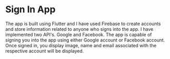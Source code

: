 # Sign In App

The app is built using Flutter and I have used Firebase to create accounts and store information related to anyone who signs into the app. I have implemented two API's. Google and Facebook. The app is capable of signing you into the app using either Google account or Facebook account. Once signed in, you display image, name and email associated with the respective account will be displayed.


